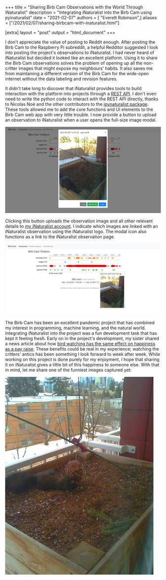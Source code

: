 +++
title = "Sharing Birb Cam Observations with the World Through iNaturalist"
description = "Integrating iNaturalist into the Birb Cam using pyinaturalist"
date = "2021-02-07"
authors = [ "Everett Robinson",]
aliases = ["/2021/02/07/sharing-birbcam-with-inaturalist.html"]

[extra]
layout = "post"
output = "html_document"
+++

I don't appreciate the value of posting to Reddit enough. After posting the Birb Cam to the Raspberry Pi subreddit, a helpful Redditor suggested I look into posting the project's observations to iNaturalist. I had never heard of iNaturalist but decided it looked like an excellent platform. Using it to share the Birb Cam observations solves the problem of opening up all the non-critter images that might expose my neighbours' habits. It also saves me from maintaining a different version of the Birb Cam for the wide-open internet without the data labeling and revision features.

It didn't take long to discover that iNaturalist provides tools to build interaction with the platform into projects through a [REST API](https://api.inaturalist.org/v1/docs/#/). I don't even need to write the python code to interact with the REST API directly, thanks to Nicolas Noé and the other contributors to the [ipynaturalist package](https://github.com/niconoe/pyinaturalist). These tools allowed me to add the core functions and UI elements to the Birb Cam web app with very little trouble. I now provide a button to upload an observation to iNaturalist when a user opens the full-size image modal.

[![iNaturalist upload button](/img/2021-02-07-sharing-birbcam-with-inaturalist/upload_button.png)](/img/2021-02-07-sharing-birbcam-with-inaturalist/upload_button.png)

Clicking this button uploads the observation image and all other relevant details to [my iNaturalist account](https://www.inaturalist.org/observations?place_id=any&user_id=evjrob&verifiable=any). I indicate which images are linked with an iNaturalist observation using the iNaturalist logo. The modal icon also functions as a link to the iNaturalist observation page.

[![iNaturalist upload button](/img/2021-02-07-sharing-birbcam-with-inaturalist/tooltip_inaturalist_logo.png)](/img/2021-02-07-sharing-birbcam-with-inaturalist/tooltip_inaturalist_logo.png)

The Birb Cam has been an excellent pandemic project that has combined my interest in programming, machine learning, and the natural world. Integrating iNaturalist into the project was a fun development task that has kept it feeling fresh. Early on in the project's development, my sister shared a news article about how [bird watching has the same effect on happiness as a pay raise](https://www.greenmatters.com/p/birds-linked-happiness). These benefits could be real in my experience; watching the critters' antics has been something I look forward to week after week.  While working on this project is done purely for my enjoyment, I hope that sharing it on iNaturalist gives a little bit of this happiness to someone else. With that in mind, let me share one of the funniest images captured yet:

[![Squirrel fell over](/img/2021-02-07-sharing-birbcam-with-inaturalist/funny_squirrel.png)](https://www.inaturalist.org/photos/112155844)